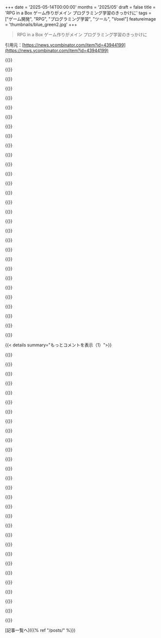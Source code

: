 +++
date = '2025-05-14T00:00:00'
months = '2025/05'
draft = false
title = 'RPG in a Box ゲーム作りがメイン プログラミング学習のきっかけに'
tags = ["ゲーム開発", "RPG", "プログラミング学習", "ツール", "Voxel"]
featureimage = 'thumbnails/blue_green2.jpg'
+++

> RPG in a Box ゲーム作りがメイン プログラミング学習のきっかけに

引用元：[https://news.ycombinator.com/item?id=43944199](https://news.ycombinator.com/item?id=43944199)




{{<matomeQuote body="あのアコーン64が回転する箱に5メガも使うなんて信じられないよ、GIFだからね。しかもひどいGIFで、ほとんどの回転で意図したスピードで再生できないから、カクカクしちゃうんだ（深掘りはしないけど、256色より多く使ってるみたいだから、フォーマットの制限だと思うよ。この記事も見てみてね：https：／／www．biphelps．com／blog／The−Fastest−GIF−Does−Not−Exist）。もう嫌だね。＜br＞”ffmpeg −i acorn64．gif acorn64．mp4”ってやったら、350KB以下に縮んで、見た目はほとんど同じなのにスムーズに再生されるようになったよ。消費電力も全然少なくなるだろうね。（ページがわけもなく異常に遅かったから気づいたんだけどね。こういう場合、GIFの＜img＞タグは＜video＞タグより失敗した時の影響が大きいんだよ。）" userName="chrismorgan" createdAt="2025/05/14 07:06:01" color="#ff5c5c">}}




{{<matomeQuote body="人間って物語を作る生き物だよね。俺の12歳の息子がプログラミングに興味を持つきっかけになったのが、RPG in Boxだったんだ。pythonでもAIでもないんだ。息子は物語を語って、他の人にそれを体験してもらいたいんだ。プログラミングはただの手段にすぎないんだよ。" userName="thomasfl" createdAt="2025/05/14 08:17:19" color="">}}




{{<matomeQuote body="人間って色々な動機があって良いと思うんだよね。君の息子さんの場合はそうだったみたいだね。<br>俺が12歳の頃は、最初はゲームを作りたかったんだけど、結局ただ物を作るのが大好きだって気づいて、プログラミングって魔法の道具箱みたいだって感じたんだ。俺にとってプログラミングは目的のための手段じゃなくて、旅そのものが好きなんだよ−俺はストーリーテラーじゃなくて、ビルダーなんだ。" userName="ar_lan" createdAt="2025/05/14 15:47:31" color="">}}




{{<matomeQuote body="学校でゲーム開発について短い講演をする時、俺はいつも「俺たちはみんな生まれながらのゲームデザイナーなんだ」ってすごく明確に伝えるようにしてるよ。子供の頃ってみんな自分でゲームを作るでしょ、その大部分がストーリーテリングなんだよね。<br>どんな子供だって雲の中に顔を見たり、自分自身の外に何かを”デザイン”したりしてるんだ。ここで先生ってすごいなって思うんだよね。社会がそれを潰そうとするプレッシャーに負けないように、どうやってそれを育むか先生は知ってるんだ。<br>俺の子供の一人はpython＋pygameでプログラミングを学んだし、もう一人はminecraft moddingで学んだよ。今は二人ともコード書いてないけど、それが目的じゃなかったんだよね。" userName="dazzawazza" createdAt="2025/05/14 09:33:08" color="#ff33a1">}}




{{<matomeQuote body="”どんな子供だって雲の中に顔を見たり、自分自身の外に何かを”デザイン”したりしてるんだ。ここで先生ってすごいなって思うんだよね。”<br>うーん。俺の先生はむしろ、窓の外を見て雲の中に顔を見つけるのをやめさせて、窓から遠く離れた席に座らせて、社会が俺に知ることを要求する、もっとつまらない目の前の授業に集中できるようにしたよ。（結局、学校全部うまく卒業したのに、高等教育から実用的な価値のあることなんてほとんど学ばなかったって気づいたんだけどね）" userName="lukan" createdAt="2025/05/14 11:01:20" color="">}}




{{<matomeQuote body="俺の町には窓がない中学校があるんだけど、1970年代に建てられたんだ。その革新性でデザイン賞を取ったんだよ。屋根はひどく雨漏りしてるけどね。" userName="sevensor" createdAt="2025/05/14 19:02:56" color="">}}




{{<matomeQuote body="数年前、中学生のクラスに簡単なゲーム開発コースをやらせたことがあるんだけど、あんなにやる気のある子供たちのグループはめったに見ないね。microStudio［1］を使って、ストーリー、アート、音楽、ゲームプレイ、レベル全部作ったんだ−俺はコードをちょっと手伝っただけだよ。終わってからもずっと聞いてくるから、結局静的サイトにアップしたんだ：http：／／uprag．quest（注意−派手なジャンプスケアがあるよ）［1］https：／／microstudio．dev" userName="thadt" createdAt="2025/05/14 17:57:36" color="#ff5c5c">}}




{{<matomeQuote body="RPG in a Boxのホームページを見て最初に思ったのは、グラフィックが全然響かないなってことかな。たぶんSNESでFinal Fantasyシリーズをプレイして育ったノスタルジーかもしれないけど、グラフィックがシンプルなゲームに関しては、ピクセルアートの方が断然心に響くんだよね。だからRPG作りたいならRPG makerにもっと惹かれるだろうなって。<br>でもコミュニティショーケース［1］を見てみたら、みんなが作ってるものがマジですごいんだよね。俺はMinecraftをたくさんプレイしたけど、あの環境で本物の畏敬の念や恐怖を体験したことがあるんだ。そしてコミュニティショーケースのいくつかのスクリーンショットは、まさにMinecraftで感じるのと同じ没入感を俺に与えてくれたんだ。これはピクセルアートゲームではあまり得られない感覚だね。<br>フォーラムを覗いてみたら、このエンジンでもピクセルアートゲームができるみたいだね。［2］<br>だから俺のアドバイスとしては、ホームページでもっとコミュニティの作品や一人称視点のワールドを強調したらどうかなって思うよ。<br>とにかく、創造性を奨励し可能にするツールはどれも素晴らしいね。これはすごくクールだよ！［1］https：／／www．reddit．com／r／rpginabox／comments／1hqx3h4／im＿so＿gr．．．［2］https：／／rpginabox．com／forum／d／547−the−twilight−isle／8" userName="freetime2" createdAt="2025/05/14 06:51:32" color="#ff33a1">}}




{{<matomeQuote body="＞だからRPG作りたいならRPG makerにもっと惹かれるだろうなって<br>それが彼らが3Dのアプローチを選んだ理由の一つかもしれないね。RPG Makerは20年もバージョンアップを重ねてるから、あの分野で競争するのはかなり難しいんだ。そもそも2D分野で目立つのもちょっと大変だしね。<br>一方、3Dはまだ難しい問題だけど、Voxelはその柔軟性で、ゲーム全体にフィットするアセットを手作業で作れるようにしてくれるんだよ。" userName="johnnyanmac" createdAt="2025/05/14 07:23:01" color="#ff33a1">}}




{{<matomeQuote body="やあ，developer of RPG Playgroundだけど，あなたの意見に同意するよ．My platformはまあまあsuccessしてるんだけど（multiple games released each day），でもRPG Makerとcompeteするには10x betterじゃないとダメなんだ．I was hoping to grab some of that market，でもmarketing wise it’s incredibly difficultだね．" userName="koonsolo" createdAt="2025/05/14 11:09:31" color="#38d3d3">}}




{{<matomeQuote body="Blenderはclosed sourceの頃はmoderate successだったけど，developmentをpayするほどじゃなくて，so it was going to die．After its creatorがGPLの下でreleaseするために100000ユーロraisedしてから，Blenderはtoday leading open-source 3D toolになったんだ．And they make enough money from recurring donations，service subscriptions，merchandise，conferences and trainingsだよ．" userName="jamalaramala" createdAt="2025/05/14 11:38:38" color="#ff5733">}}




{{<matomeQuote body="Blenderはgreat，I also use it．It’s a nice example on how a non-developer toolがopen sourceでsuccessfulになるかだね．There are/were plenty of open source RPG makers，でもthey never gained any real traction．I considered open sourcing my product in the past（did so with a previous game），so maybe one day．I still have some big things planned :)．" userName="koonsolo" createdAt="2025/05/14 12:54:21" color="#38d3d3">}}




{{<matomeQuote body="I think Blenderは（and still is）exceptionally good at community buildingだったと思う．Just freeing your productだけじゃenough traction by itselfは得られないかもしれないね．" userName="mkesper" createdAt="2025/05/14 15:20:03" color="#ff33a1">}}




{{<matomeQuote body="Blender itselfはalso over 20 years oldなんだ．And open sourceになってからもseveral things came together at once until a lot struggledしてたんだよ．A mix of a UX overhaul，Autodesk pissing off the community，and outreach yielding fruit as corporations experimented with adoptionって感じかな．<br>I’m not sure if game enginesではyetそんなperfect stormがあったかなって感じだね．Unityはbig time fumbledしたけど，Godotはthat opportunityをfully take advantageできるほどquite matureじゃなかったね．" userName="johnnyanmac" createdAt="2025/05/14 21:25:36" color="#ff5c5c">}}




{{<matomeQuote body="＞Just freeing your productだけじゃenough traction by itselfは得られないかもね．＜<br>Plus not everyone wants to give their product away．ここやredditとか他の場所でいつも，”just opensource it”ってadviceを見るけど，”that’s a solution to every problem a creator might have”みたいに言うんだ．money稼ぎたいって人にopen source化しろって言うのを見た時はさすがに… freeにしてどうsalesが増えるんだって．" userName="Suppafly" createdAt="2025/05/14 18:45:11" color="#ff33a1">}}




{{<matomeQuote body="Clearly you are unfamiliar with the process．Step 1，open source project．Step 2．Step 3，profit．" userName="popcorncowboy" createdAt="2025/05/14 16:39:20" color="">}}




{{<matomeQuote body="＊ Step 1：start-upをfundするのに＄100000をAsk<br>＊ Step 2：Open source project<br>＊ Step 3：Find other streams of revenue（donations，grants，subscriptions，sponsorships）" userName="jamalaramala" createdAt="2025/05/16 09:27:33" color="#ff33a1">}}




{{<matomeQuote body="＞it’s just nostalgia having grown up playing Final Fantasy games for SNES＜<br>What did Nintendo do to you people？ I’ve grown up playing very pixelated games on the ZX Spectrumだけど I have zero nostalgia for those graphics．" userName="nottorp" createdAt="2025/05/14 11:44:19" color="">}}




{{<matomeQuote body="It’s because the art for these gameがso goodだったからだよ，it didn’t feel like the hardwareがa limitationだったんだ，more like it just had a a particular style．I’m currently playing Octopath Traveler 2で it completely recreates this feelingなんだ，the artはbeautifulでvery pixelatedなんだ．" userName="kubb" createdAt="2025/05/14 12:05:06" color="#785bff">}}




{{<matomeQuote body="へー、少なくともNintendoのノスタルジーのおかげで、偽物のピクセルグラフィックを見る必要がないからお金が浮いてるわ。これが低予算グラフィックの唯一のやり方じゃないのにね。気付いてるクリエイターが少ないのが残念だね。" userName="nottorp" createdAt="2025/05/14 14:02:02" color="">}}




{{<matomeQuote body="他にどんなテクニックに気付いた？" userName="endemic" createdAt="2025/05/15 00:22:06" color="">}}




{{<matomeQuote body="Final Fantasy IV and VI、Chrono Trigger、Secret of Mana、Ogre Battle、Zelda: A Link to the Pastは今でもすごく良く見えるよ。時代を超えたアートスタイルだと思うな。単なるノスタルジーだけじゃなくて、次の世代に出てきた初期の3Dゲーム、たぶんそっちの方がもっと時間かけてプレイしたんだけど、あれらは全部ゴミに見えちゃうんだよね。" userName="freetime2" createdAt="2025/05/15 00:03:46" color="">}}




{{<matomeQuote body="たぶんショーケースがほぼ静止画なのは、フォーラムで共有されてるスクリーンショット集だからだろうね。でも、エンジンの動きが本当に見たいな！すごいアニメーションを求めてるわけじゃないんだ。個人の情熱プロジェクトは時間もエネルギーも限られてるって分かってるし、ボクセルグラフィックエディタが意図的にミニマルなのも理解してるよ。でも、動いてる方がもっと生き生きすると思うんだ。" userName="vanderZwan" createdAt="2025/05/14 08:18:05" color="#785bff">}}




{{<matomeQuote body="コミュニティショーケースはなんかバラバラで、何なのか分かりにくいな（単なる別のエンジン？）。でもホームページの今のグラフィックはすごく良いと思うよ。RPG Makerを知ってて、それを3Dで作りたいっていうターゲット層には良い選択だろうね。たぶん彼らはMinecraftとかで育った世代だから、それもまたノスタルジーだろうしね。" userName="Kiro" createdAt="2025/05/14 12:48:28" color="#ff5c5c">}}




{{<matomeQuote body="たぶん［TIC-80］(https://tic80.com/) が気に入ると思うよ。" userName="jamalaramala" createdAt="2025/05/14 11:34:16" color="#ff33a1">}}




{{<matomeQuote body="子供の頃Minecraftで遊んでた新しい世代がいるから、新しい世代のノスタルジーがあるよね 😉" userName="Max-q" createdAt="2025/05/14 10:18:10" color="">}}




{{<matomeQuote body="これ、Godot上に作られてるんだって：https://godotengine.org/showcase/rpg-in-a-box/" userName="Buttons840" createdAt="2025/05/14 04:24:30" color="#45d325">}}




{{<matomeQuote body="ほとんど自己完結型で、Godotをうまく活用する方法がないみたいに見えるのがちょっと残念だね。独自のスクリプト言語とか、独自のリソースとか使ってるし。これがもしあって、Godotにフルアクセスできて、シェーダーやカスタムノード、LimboAIとかBeehaveみたいなプラグインを使えるようになったら、めちゃくちゃ面白いだろうね。" userName="dandellion" createdAt="2025/05/14 09:44:24" color="#45d325">}}




{{<matomeQuote body="もしそれがGodotの”ゲーム”なんだとしたら、そういうのを改造するのはかなり簡単だろうね。ツールもたくさんあるし。" userName="lewispollard" createdAt="2025/05/14 09:56:19" color="#38d3d3">}}




{{<matomeQuote body="必要ならGodot 4としてプロジェクトをエクスポートする機能もあるらしいよ。" userName="garylkz" createdAt="2025/05/14 17:11:35" color="">}}




{{< details summary="もっとコメントを表示（1）">}}

{{<matomeQuote body="スクリーンショット見たらGodotにすごく似てると思ったんだよね。なるほど、そういうことか；）" userName="braggerxyz" createdAt="2025/05/14 08:58:01" color="">}}




{{<matomeQuote body="関連情報：RPG in a BoxはGodot上に構築されたグリッドベースのボクセルスタイルのゲームエンジンだよ<br>https://news.ycombinator.com/item?id=37502218<br>ー 2023年9月（コメント21件）" userName="dang" createdAt="2025/05/14 04:47:29" color="#ff5c5c">}}




{{<matomeQuote body="個人プロジェクトで独自のプログラミング言語を発明するのは最悪なアイデアで、たぶん長期的にはプロジェクトを破滅させると思う。言語には膨大なサポートが必要だけど、RPG makerを作るのに忙しすぎて言語全体のサポートなんてまともにできないよ。結局、誰も欲しがらない、使い方もわからないひどい独自言語ができあがるだけだよ。" userName="hungryhobbit" createdAt="2025/05/14 16:21:57" color="">}}




{{<matomeQuote body="こういうアプリならLuaが古典的でわかりやすい選択肢じゃない？ すごく勢いもあるし［参照1］。昔、RPG MakerがRubyをサポートしてたのを覚えてるけど、この20年で色々変わったからね…<br>［1］ https://en.wikipedia.org/wiki/Category:Lua_(programming_lang..." userName="alexjplant" createdAt="2025/05/14 18:12:11" color="">}}




{{<matomeQuote body="実はLuaで始めたんだよ！ この理由でGDScriptを作ったんだって → https://docs.godotengine.org/en/stable/about/faq.html#what-w..." userName="bbkane" createdAt="2025/05/16 01:55:05" color="#38d3d3">}}




{{<matomeQuote body="＞個人プロジェクトで独自のプログラミング言語を発明するのは最悪なアイデアで、たぶん長期的にはプロジェクトを破滅させると思う。＜<br>みんな一度はやるべきことだよ、できればホビープロジェクトで、必要なら簡単にやめられるようなやつでね。" userName="tbrownaw" createdAt="2025/05/14 19:11:24" color="">}}




{{<matomeQuote body="最悪なアイデアってどういうこと？ 個人のプロジェクトって言ったじゃん。学びたいこと、やりたいことをやるのに何の害があるの？ ：）" userName="simplify" createdAt="2025/05/14 19:10:13" color="">}}




{{<matomeQuote body="こういうの見るとマジで興奮するね！ ゲームエンジンとゲーム作りが大好きだからっていうのもあるけど、プログラマーは俺のプロジェクトも絶対好きになってくれるっていう確信がさらに深まったからっていうのもあるんだ！ 来週月曜日にはリリースできるといいな！" userName="90s_dev" createdAt="2025/05/14 04:32:26" color="">}}




{{<matomeQuote body="作者さんがいたら聞きたいんだけどさ＞ これは Luaとか他の言語に似てて，プログラミングの基本知ってたらすごく覚えやすいらしいね．なんで Luaとか Luauみたいな派生版をそのまま使わなかったの？" userName="90s_dev" createdAt="2025/05/14 04:33:40" color="">}}




{{<matomeQuote body="Godotベースだし，後からGodotにエクスポートできるんだからGDScriptをそのまま使うと思ってたよ．でもGDScriptも覚えやすいから，そんなに悪い問題じゃないね．" userName="tosmatos" createdAt="2025/05/14 07:04:03" color="">}}




{{<matomeQuote body="すごくナイスで作り込まれたプロジェクトみたいだね！<br>作者さんへメモだよ−−もしオープンソース化を考えたことあるなら，Blenderがやったみたいにコミュニティから資金を集めるキャンペーンはどう？Blenderはこれで成功して，今ではプロにも使われる人気ツールになったんだ．有料のままだと難しかっただろうね．" userName="jamalaramala" createdAt="2025/05/14 08:45:43" color="#785bff">}}




{{<matomeQuote body="いいコメントだね．お互いにとって成功の道になる可能性があるのは注目すべき点だよ．でも一方で，100kドルっていうのは，相当な努力（明らかに数年かかる）に対して一時金としてはかなり少ない気がするな．確立されたソフトと競合するために商用化しようとする他の全ての計画をやり尽くしてない限りはね．" userName="noduerme" createdAt="2025/05/14 08:55:50" color="#45d325">}}




{{<matomeQuote body="そうだね，100KドルはBlenderの特別な事情があったからだよ．もし儲かってるなら，価値は収益の2〜4年分，月10Kドルなら360，000ドルくらいが妥当かも．これなら作者は3年分の開発資金と大きなOSSコミュニティを得られるはずだよ．" userName="jamalaramala" createdAt="2025/05/14 11:48:50" color="#ff5733">}}




{{<matomeQuote body="＞2002年7月，Tonはコミュニティから直接お金（100，000 EUR）を集める”Free Blender”っていうキャンペーン始めたんだ．みんな驚き喜んだことに，キャンペーンはたった7週間で目標達成したんだよ．<br>目標をもっと高く設定すべきだったみたいだね．" userName="Suppafly" createdAt="2025/05/14 18:51:44" color="">}}




{{<matomeQuote body="RPGって聞くとすぐに武器を連想する人たちのこと，正直かわいそうに思うわ。ロールプレイングゲームの素晴らしい世界を知らないなんて，もったいないよ。" userName="Kiro" createdAt="2025/05/14 12:54:34" color="">}}




{{<matomeQuote body="これ，Godotにすごく似てる気がするな。だから俺は代わりにGodotを使う方がいいかな。とはいえ，これは素晴らしいツールみたいだし，ストーリー重視のゲーム作るのに敷居が低いのは良いことだね。たぶん試してみるかも。" userName="braggerxyz" createdAt="2025/05/14 08:57:27" color="">}}




{{<matomeQuote body="そうそう，特にフリーやオープンソースのソフトウェアの上に作られてるならね。もちろんそうしなきゃいけないわけじゃないけど，その方が絶対良いよ。ユーザーとしては，コミュニティがフォークできないソフトには自分を捧げないかな。腐敗するリスクが高すぎると思うから。" userName="aloisdg" createdAt="2025/05/14 08:47:14" color="">}}




{{<matomeQuote body="Linuxはフリーでオープンソースのソフトだよね。Linuxの上に作られたもの全部フリーであるべき？ gccはフリーでオープンソースのソフト。gccでコンパイルされたもの全部フリーであるべき？ apacheはフリーでオープンソースのソフト。全てのウェブサイトは非営利であるべき？" userName="dmd" createdAt="2025/05/14 10:04:52" color="">}}




{{<matomeQuote body="Linuxはフリーでオープンソースのソフトだよね。Linuxの上に作られたもの全部フリーであるべき？<br>そうだよ。<br>gccはフリーでオープンソースのソフト。gccでコンパイルされたもの全部フリーであるべき？<br>そうだよ。<br>apacheはフリーでオープンソースのソフト。全てのウェブサイトは非営利であるべき？<br>そうだよ。" userName="krapp" createdAt="2025/05/14 10:55:32" color="">}}




{{<matomeQuote body="Adventure Construction Setの現代版があるって知ってすごく嬉しいな！何十年もそんなアイデアは失われちゃったと思ってたんだよ．" userName="khazhoux" createdAt="2025/05/14 08:29:15" color="">}}




{{<matomeQuote body="てっきり箱に入ったロケット推進式手榴弾の話かと思ったよ．" userName="southernplaces7" createdAt="2025/05/15 16:43:46" color="">}}




{{<matomeQuote body="RPGMakerと比べてどうなんだろうね．" userName="qmr" createdAt="2025/05/14 06:38:35" color="#ff33a1">}}




{{<matomeQuote body="ちょっと前にSteamでこのソフト買ったんだ．いじって遊んで楽しかったよ．" userName="goodboyjojo" createdAt="2025/05/15 09:48:29" color="">}}




{{<matomeQuote body="ロケット推進式手榴弾の独創的な輸送方法の話を期待してたんだよ．すごくがっかりしたよ．" userName="korse" createdAt="2025/05/14 19:56:23" color="">}}




{{<matomeQuote body="気休めになるか分からないけど，ロケット推進式手榴弾が恋に落ちるゲームをデザインするのに使えるよ．" userName="cosmicgadget" createdAt="2025/05/16 03:54:25" color="">}}




{{<matomeQuote body="あー，やっぱそう思う？俺もだよ．もう一つ気づいたんだけどさ：コメントで質問しまくってる割に，誰かがそれに答えても全然返事しないんだよね．" userName="HelloMcFly" createdAt="2025/05/14 13:25:33" color="">}}




{{<matomeQuote body="バイラルマーケティングにのっかるべき：「ゲームエンジンが好きだって聞いたから，ゲームエンジンの中にゲームエンジンを入れてみたぜ．」" userName="deafpolygon" createdAt="2025/05/14 05:46:28" color="">}}




{{<matomeQuote body="GamemakerとClaudeでゼロからゲーム作るの超楽しい．この記事のツールみたいのだとRPG MakerやRobloxみたいに似たゲームばっかになりそうで不安だな．俺は数週間でGamemakerでピクセルRPGのエンジンをほぼ作ったよ．Claudeは助けになった．自分でコアコンテンツをいじれないツールより，今の経験の方が断然いいな．" userName="crawsome" createdAt="2025/05/14 13:21:04" color="#ff5c5c">}}

{{</details>}}



[記事一覧へ]({{% ref "/posts/" %}})
